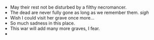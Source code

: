 - May their rest not be disturbed by a filthy necromancer.
- The dead are never fully gone as long as we remember them. *sigh*
- Wish I could visit her grave once more...
- So much sadness in this place.
- This war will add many more graves, I fear.
-
